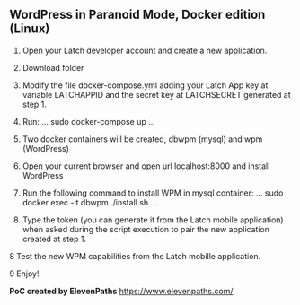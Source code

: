 ## WordPress in Paranoid Mode, Docker edition (Linux)

1. Open your Latch developer account and create a new application. 

2. Download folder

3. Modify the file docker-compose.yml adding your Latch App key at variable LATCHAPPID and the secret key at LATCHSECRET generated at step 1.

4. Run:
…
sudo docker-compose up
…

5. Two docker containers will be created, dbwpm (mysql) and wpm (WordPress) 

6. Open your current browser and open url localhost:8000 and install WordPress

7. Run the following command to install WPM in mysql container:
...
sudo docker exec -it dbwpm ./install.sh
…

7. Type the token (you can generate it from the Latch mobile application) when asked during the script execution to pair the new application created at step 1.

8 Test the new WPM capabilities from the Latch mobille application.

9 Enjoy!


**PoC created by ElevenPaths**
https://www.elevenpaths.com/
